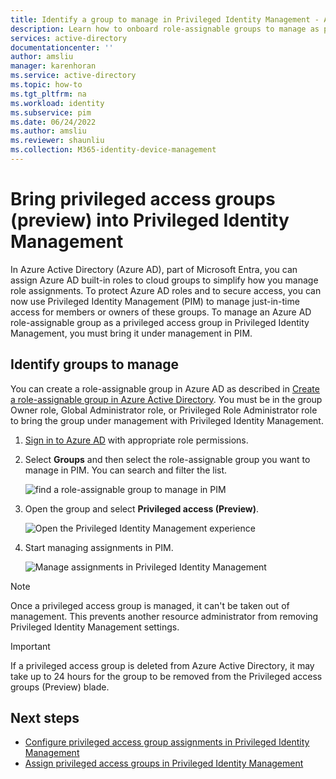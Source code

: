 ```yaml
---
title: Identify a group to manage in Privileged Identity Management - Azure AD | Microsoft Docs
description: Learn how to onboard role-assignable groups to manage as privileged access groups in Privileged Identity Management (PIM).
services: active-directory
documentationcenter: ''
author: amsliu
manager: karenhoran
ms.service: active-directory
ms.topic: how-to
ms.tgt_pltfrm: na
ms.workload: identity
ms.subservice: pim
ms.date: 06/24/2022
ms.author: amsliu
ms.reviewer: shaunliu
ms.collection: M365-identity-device-management
---
```


# Bring privileged access groups (preview) into Privileged Identity Management

In Azure Active Directory (Azure AD), part of Microsoft Entra, you can assign Azure AD built-in roles to cloud groups to simplify how you manage role assignments. To protect Azure AD roles and to secure access, you can now use Privileged Identity Management (PIM) to manage just-in-time access for members or owners of these groups. To manage an Azure AD role-assignable group as a privileged access group in Privileged Identity Management, you must bring it under management in PIM.

## Identify groups to manage

You can create a role-assignable group in Azure AD as described in [Create a role-assignable group in Azure Active Directory](../roles/groups-create-eligible.md). You must be in the group Owner role, Global Administrator role, or Privileged Role Administrator role to bring the group under management with Privileged Identity Management.

1. [Sign in to Azure AD](https://aad.portal.azure.com) with appropriate role permissions.

1. Select **Groups** and then select the role-assignable group you want to manage in PIM. You can search and filter the list.

    ![find a role-assignable group to manage in PIM](./media/groups-discover-groups/groups-list-in-azure-ad.png)

1. Open the group and select **Privileged access (Preview)**.

    ![Open the Privileged Identity Management experience](./media/groups-discover-groups/groups-discover-groups.png)

1. Start managing assignments in PIM.

    ![Manage assignments in Privileged Identity Management](./media/groups-discover-groups/groups-bring-under-management.png)

> [!NOTE]
> Once a privileged access group is managed, it can't be taken out of management. This prevents another resource administrator from removing Privileged Identity Management settings.

> [!IMPORTANT]
> If a privileged access group is deleted from Azure Active Directory, it may take up to 24 hours for the group to be removed from the Privileged access groups (Preview) blade.

## Next steps

- [Configure privileged access group assignments in Privileged Identity Management](pim-resource-roles-configure-role-settings.md)
- [Assign privileged access groups in Privileged Identity Management](pim-resource-roles-assign-roles.md)
